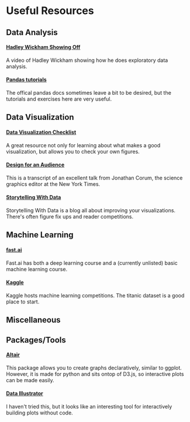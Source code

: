 # Useful Resources

## Data Analysis

#### [Hadley Wickham Showing Off](https://www.youtube.com/watch?v=go5Au01Jrvs)
A video of Hadley Wickham showing how he does exploratory data analysis.

#### [Pandas tutorials](https://pandas.pydata.org/pandas-docs/stable/tutorials.html)
The offical pandas docs sometimes leave a bit to be desired, but the tutorials and exercises here are very useful.

## Data Visualization

#### [Data Visualization Checklist](https://datavizchecklist.stephanieevergreen.com/)
A great resource not only for learning about what makes a good visualization, but allows you to check your own figures.

#### [Design for an Audience](http://style.org/ku/)
This is a transcript of an excellent talk from Jonathan Corum, the science graphics editor at the New York Times.

#### [Storytelling With Data](storytellingwithdata.com)
Storytelling With Data is a blog all about improving your visualizations. There's often figure fix ups and reader competitions.

## Machine Learning

#### [fast.ai](fast.ai)
Fast.ai has both a deep learning course and a (currently unlisted) basic machine learning course.

#### [Kaggle](kaggle.com)
Kaggle hosts machine learning competitions. The titanic dataset is a good place to start.

## Miscellaneous 

## Packages/Tools

#### [Altair](altair-viz.github.io)
This package allows you to create graphs declaratively, similar to ggplot. However, it is made for python and sits ontop of D3.js, so interactive plots can be made easily. 

#### [Data Illustrator](http://www.data-illustrator.com/)
I haven't tried this, but it looks like an interesting tool for interactively building plots without code. 
